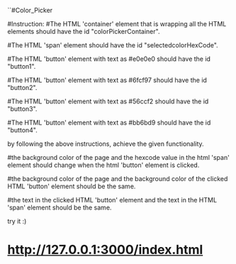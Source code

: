 ``#Color_Picker

#Instruction:
#The HTML 'container' element that is wrapping all the HTML elements should have the id "colorPickerContainer".

#The HTML 'span' element should have the id "selectedcolorHexCode".

#The HTML 'button' element with text as #e0e0e0 should have the id "button1".

#The HTML 'button' element with text as #6fcf97 should have the id "button2".

#The HTML 'button' element with text as #56ccf2 should have the id "button3".

#The HTML 'button' element with text as #bb6bd9 should have the id "button4".




by following the above instructions, achieve the given functionality.

#the background color of the page and the hexcode value in the html 'span' element should change when the html 'button' element is clicked.

#the background color of the page  and the background color of the clicked HTML 'button' element should be the same.

#the text in the clicked HTML 'button' element and the text in the HTML 'span'  element  should be the same.

try it :)
# http://127.0.0.1:3000/index.html
